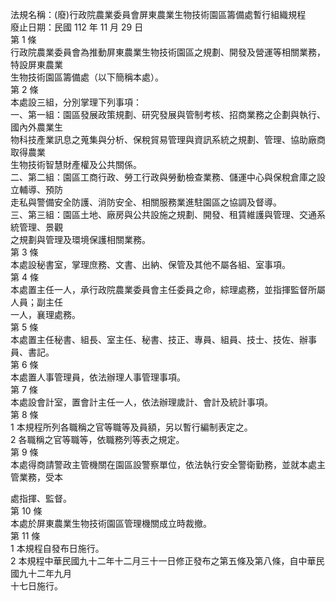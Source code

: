 法規名稱：(廢)行政院農業委員會屏東農業生物技術園區籌備處暫行組織規程  
廢止日期：民國 112 年 11 月 29 日  
第 1 條  
行政院農業委員會為推動屏東農業生物技術園區之規劃、開發及營運等相關業務，特設屏東農業  
生物技術園區籌備處（以下簡稱本處）。  
第 2 條  
本處設三組，分別掌理下列事項：  
一、第一組：園區發展政策規劃、研究發展與管制考核、招商業務之企劃與執行、國內外農業生  
物科技產業訊息之蒐集與分析、保稅貿易管理與資訊系統之規劃、管理、協助廠商取得農業  
生物技術智慧財產權及公共關係。  
二、第二組：園區工商行政、勞工行政與勞動檢查業務、儲運中心與保稅倉庫之設立輔導、預防  
走私與警備安全防護、消防安全、相關服務業進駐園區之協調及督導。  
三、第三組：園區土地、廠房與公共設施之規劃、開發、租賃維護與管理、交通系統管理、景觀  
之規劃與管理及環境保護相關業務。  
第 3 條  
本處設秘書室，掌理庶務、文書、出納、保管及其他不屬各組、室事項。  
第 4 條  
本處置主任一人，承行政院農業委員會主任委員之命，綜理處務，並指揮監督所屬人員；副主任  
一人，襄理處務。  
第 5 條  
本處置主任秘書、組長、室主任、秘書、技正、專員、組員、技士、技佐、辦事員、書記。  
第 6 條  
本處置人事管理員，依法辦理人事管理事項。  
第 7 條  
本處設會計室，置會計主任一人，依法辦理歲計、會計及統計事項。  
第 8 條  
1 本規程所列各職稱之官等職等及員額，另以暫行編制表定之。  
2 各職稱之官等職等，依職務列等表之規定。  
第 9 條  
本處得商請警政主管機關在園區設警察單位，依法執行安全警衛勤務，並就本處主管業務，受本  


處指揮、監督。  
第 10 條  
本處於屏東農業生物技術園區管理機關成立時裁撤。  
第 11 條  
1 本規程自發布日施行。  
2 本規程中華民國九十二年十二月三十一日修正發布之第五條及第八條，自中華民國九十二年九月  
十七日施行。  


